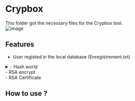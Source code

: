 # Crypbox
This folder got the necessary files for the Crypbox tool.
<br>
![image](https://github.com/ALPH4M3D/Projects/assets/99826925/87d41088-5c9f-4c87-af54-df3ec7d0d012)


## Features
- User registed in the local database (Enregistrement.txt)
<details>
<summary>- Hash world</summary>
</details>
<summary>- RSA encrypt</summary>
<summary>- RSA Certificate</summary>


## How to use ?



